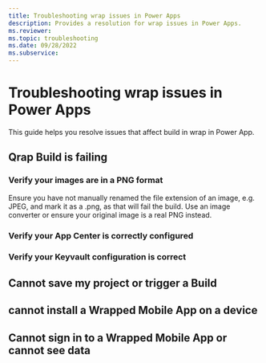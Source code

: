 ```yaml
---
title: Troubleshooting wrap issues in Power Apps
description: Provides a resolution for wrap issues in Power Apps.
ms.reviewer: 
ms.topic: troubleshooting
ms.date: 09/28/2022
ms.subservice: 
---
```

# Troubleshooting wrap issues in Power Apps

This guide helps you resolve issues that affect build in wrap in Power App.

## Qrap Build is failing

### Verify your images are in a PNG format 

Ensure you have not manually renamed the file extension of an image, e.g. JPEG, and mark it as a .png, as that will fail the build. Use an image converter or ensure your original image is a real PNG instead. 

### Verify your App Center is correctly configured 

### Verify your Keyvault configuration is correct 

## Cannot save my project or trigger a Build 

## cannot install a Wrapped Mobile App on a device 

## Cannot sign in to a Wrapped Mobile App or cannot see data  
